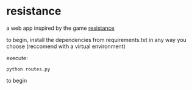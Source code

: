 # resistance

a web app inspired by the game [resistance](https://en.wikipedia.org/wiki/The_Resistance_(game))

to begin, install the dependencies from requirements.txt in any way you choose (reccomend with a virtual environment)

execute:
``` 
python routes.py
```

to begin

